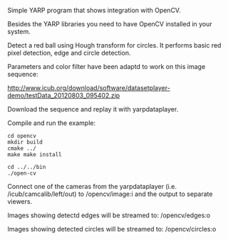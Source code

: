 Simple YARP program that shows integration with OpenCV.

Besides the YARP libraries you need to have OpenCV installed in your system.

Detect a red ball using Hough transform for circles. It performs basic red pixel detection, edge and circle detection.

Parameters and color filter have been adaptd to work on this image sequence:

http://www.icub.org/download/software/datasetplayer-demo/testData_20120803_095402.zip

Download the sequence and replay it with yarpdataplayer.

Compile and run the example:

```
cd opencv
mkdir build
cmake ../
make make install
```

```
cd ../../bin
./open-cv
```

Connect one of the cameras from the yarpdataplayer (i.e. /icub/camcalib/left/out) to /opencv/image:i and the output to separate viewers.

Images showing detectd edges will be streamed to: /opencv/edges:o

Images showing detected circles will be streamed to: /opencv/circles:o


